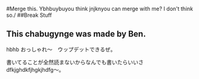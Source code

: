 #Merge this. Ybhbuybuyou think jnjknyou can merge with me? I don't think so./
##Break Stuff
## This chabugynge was made by Ben.
hbhb
おっしゃれ〜　ウップデットできるぜ。

書いてることが全然読まないからなんでも書いたらいいさdfkjghdkfjhgkjhdfg〜。
